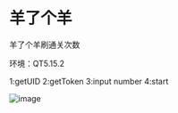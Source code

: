 # 羊了个羊

羊了个羊刷通关次数

环境：QT5.15.2

1:getUID
2:getToken
3:input number
4:start

![image](https://github.com/bllxmxa/yanglegeyang/blob/main/about.png?raw=true)
